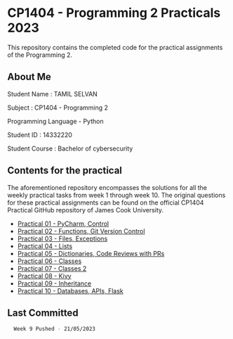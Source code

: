 
# CP1404 - Programming 2 Practicals 2023

This repository contains the completed code for the practical assignments of the Programming 2.

## About Me 

Student Name : TAMIL SELVAN 

Subject : CP1404 -  Programming 2

Programming Language - Python

Student ID : 14332220

Student Course : Bachelor of cybersecurity

## Contents for the practical

The aforementioned repository encompasses the solutions for all the weekly practical tasks
from week 1 through week 10. The original questions for these practical assignments can
be found on the official CP1404 Practical GitHub repository of James Cook University.

* [Practical 01 - PyCharm, Control](https://github.com/tamil290/CP1404/tree/master/practical%201)
* [Practical 02 - Functions, Git Version Control](https://github.com/tamil290/CP1404/tree/master/practical%202)
* [Practical 03 - Files, Exceptions](https://github.com/tamil290/CP1404/tree/master/practical%203)
* [Practical 04 - Lists](https://github.com/tamil290/CP1404/tree/master/practical%204)
* [Practical 05 - Dictionaries, Code Reviews with PRs](https://github.com/tamil290/CP1404/tree/master/Practical_5)
* [Practical 06 - Classes](https://github.com/tamil290/CP1404/tree/master/practical%206)
* [Practical 07 - Classes 2](https://github.com/tamil290/CP1404/tree/master/practical%207)
* [Practical 08 - Kivy](https://github.com/tamil290/CP1404/tree/master/practical%208)
* [Practical 09 - Inheritance](https://github.com/tamil290/CP1404/tree/master/practical%208)
* [Practical 10 - Databases, APIs, Flask]()


## Last Committed

```bash
  Week 9 Pushed - 21/05/2023 
```
